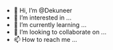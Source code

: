 - 👋 Hi, I’m @Dekuneer
- 👀 I’m interested in ...
- 🌱 I’m currently learning ...
- 💞️ I’m looking to collaborate on ...
- 📫 How to reach me ...

<!---
Dekuneer/Dekuneer is a ✨ special ✨ repository because its `README.md` (this file) appears on your GitHub profile.
You can click the Preview link to take a look at your changes.
--->
